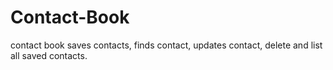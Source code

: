 # Contact-Book
contact book saves contacts, finds contact, updates contact, delete and list all saved contacts.
